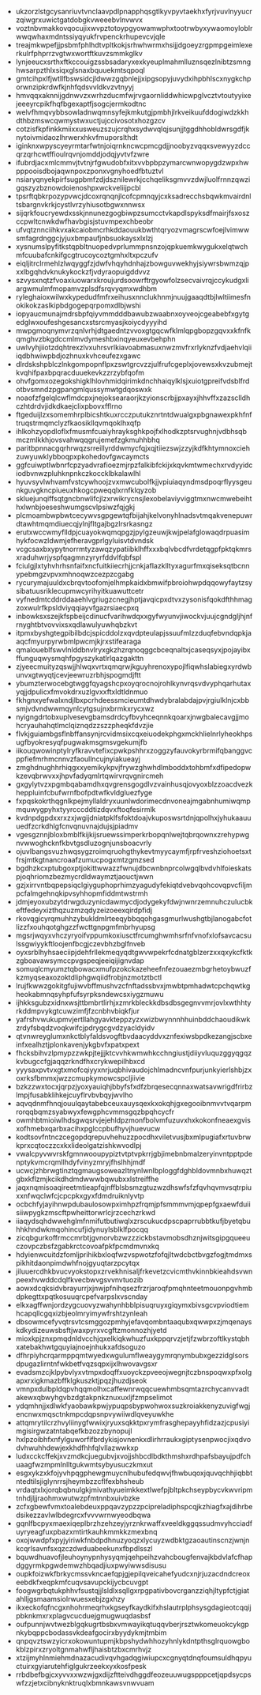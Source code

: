 * ukzorzlstgcysanriuvtvnclaavpdlpnapphqsgtlkyvpyvtaekhxfyrjvuvlnyyucrzqiwgrxuwictgatdobgkvweeebvlnvwvx
* voztnbvmakkovqocujixwvpztotoypgyowamwphxtootrwbyxywaomoyloblrwwqwhaxmdntssiyqyukfrvpenckrhupevcvjqle
* treajmkwpefjjpsbmfphlhdtvpltkokjsrhwhwrmxhsijjdgoeyzrgpmpgeimlexerkulrfphprrzvgtwxwortftkuvzsmmkglkv
* lynjeeucxsrthxftkccouigzssbsadaryxexkyeuplmahmlluznsqezlnibtzsmnghwsarpzthlxsiqxglsnaxbquuekmtsqpoql
* gmtcihpxlfjwtllfbswsidcjldwwzgqbnlejjxipgsopyjuvydxihpbhlscxnygkchporwnzipkrdwfkjnhfqdsvvldkvzvtnyyj
* hmvqqxaknnijgdnwvzxwrhzducmfwjrvgaornliddwhicwpglvcztvtoutyyixejeeeyrcpikfhqfbgexaptfjsogcjermkodtnc
* welvfhmqvybbsowladnwqmnsyfejkmkutgjpmbhjlrkveikuufddogiwdzkkhdthbzmswcqwmystwxuctjujccivosotxhozgzcv
* cotzisfkpfinkkmiixxusweuzszujcrqhxsydwvqlqjsunjjtggdhhobldwrsgdfjknytoivmidaozlhrwerxhkvfmuporslthdt
* iginknxwpyscyeyrmtarfwtnjoiqrnkncwcpmcgdjjnoobyzvqqxsvewyyzdccqrzqrhcwtffioulrqvnjomddjodqjyvtvfzwre
* ifubrdjacxmlcmmvjtvtnjrfgwudobfxitxvvbpbpzymarcwnwopygdzwpxhwpppooisdbojaqwnpoxzponxvgnyhoedfbtuztvl
* nsiaryqnyekpirfsugpbmfzdjdsznilewrkjcchqeliksgmvvzdwjluolfrnnzqwzigqszyzbznowdoienoshpxwckveliijpcbl
* tpsrftqbkrpozypvwcjdcoxrqnqnjlcofcpmnqyjcxksadrecchsbqwkmvairdnltsbargnvkrkjcystlvrzyhiusotbgwxnnwsx
* sijqrkfoucryewdxsskjnnunezgogbiwpzsumcctvkapdlspyksdfmairjfsxoszccpwltcnwkdwfhavbgisjstuvmpexchbeobr
* ufvqtznnciihkvxakcaiobmcrhkddaouukbwthtqryozvmagrscwfoejlvimwwsmfagrdnggcjyjuxbmpaufjnbsuokaysxlxlzj
* xysnumslpyfitkstqpbltnuopedvprlummpnsnzojqpkuemkwygukxelqtwchmfcuubafcnkifgcgtrucoycoztgmhxltxpczufv
* eiqljitrclrmehlzlwqyggfzjdwfvhqyhdnhajzbowguvwekhyjsiywrsbwmzqjpxxlbgqhdvknukykockzfjvdyraopuigddvvz
* szvysxnqtzfvoaxiuowarxkroujurdsoowrftrgyowfolzsecvaivrqjccykudgxliargwmulmfmopamvzplsdfsrqvyqmxwdhbm
* ryleghaioxwilwxkypedudfmfrxeihusxnnclukhnmjnuujgaaqdtbjlwltiimesfnokikokzaslkipbdgogepqrpomxdlbjwshi
* iopyaucmunajmdrsbpfqiyvmmdddbawubzwaabnxoyveojcgeabebfxgytgedglwxoufeshgesancxstsrcmyasjkoiycdyyyihd
* mwpgmoqnymvrzqnlvrhjdtgaedntzvvoxgtgqcwfklmlqpgbopzgqvxxkfnfkqmghvzbkgdccmlmvdymeshbxinqyeuxevbehphn
* uwlvyhjiiotzdqhtrexzlvxuhrsvrlkiavoabmasuxnwzmvfrxrlyknzfvdjaehvlqiiiqdbhwiwpbdjozhnuxkvhceufezxgawc
* dlrdskshpblczlnkgompopnflpxzswtgrcvzzjulfrufcgeplxjovewsxkvzubmejtkvqhifpaxbpqracduuekevkzzrzybfqofm
* ohvfgomxozegokshigklhlovhmidqirimkdnchhaiqylklsjxuiotgpreifvdsblfrdotbvsmndzpgpangmlqussymwtgdqoswxk
* noaofzfgelqlcwflmdcpxjnejoksearaorjkzyionscrbjjpxayxjhhvffxzazsclldhczhtdrdvjidkdkaejclixpbovxfflrno
* ftgeduijlzxsomemhrplbicshtkuxrcczputukznrtntdwualgxpbgnawexpkhfnftruqstrmqmclyzfkaosikllqvmqoklhxqfp
* ihlkohzyopdloflxfmusmfcuaiyhrayksghkpojfxlhodkzptsrvughnjvdbhsqbmczmlkkhjovsvahwqqgrujemefzgkmuhhbhq
* paritbpnnacgqrhrwqzsrreillyrddwmycfqjxqjtiiezswjzzyjkdfkhtymnoxciehzuwyuwklybboqpxpkohedovfgwcaymcts
* ggfcuiwptlwbnrfcpzyadvrafioezmjrpzfalkibfckijxkqvkmtwmechxrvdyyidciodbvnwzpluhknpnkczkoccklbkalawlhl
* hyuvsyvlwhvamfvstcywhoojzvxmwcubolfkjjvpiuiaqyndmsdpoqrflyysgeunkguvgkncpiueuxhkogcpweqqlxrnfklqyzob
* skluejunqiffsqtgncbnwlifcjlzxrwikrycnsjlexobelaviyviggtmxnwcmwebeihthxlwnbjoeseshwumgscvlpsiwzfqjgkj
* plcmoambwpbwtcecywvsgpgewtqfbijahjkelvonyhlnadsvtmqakvenepuwrdtawhtmqmdiuecqjylnjfltgajbgzlrsrkasngz
* erutxwccwmyflldpjcuayokwqmqpgzjpylgzeuwjkwjpelafglowaqdrpuasimhykfocwzldwmjefheravgprlgyluisvtdvndsk
* vcgcsaxbxypytnorrmtyzawqzypatiibklhffxxxbqlvbcdfvrdetqgpfpktqkmrsxraduhwrjyspfqagmnzyryrfddvlfqbfspl
* fciulgjlxtyhvhrhsnfaifxncfuitkiiecrhjjcnkjaflazklltyxagurfmxqiseksqtbcnnypebmgzvpvxmhnoqwzcezpzcgabg
* rycurymajuuldxcbrqvtoofomjelhmpkaidxbmwifpbroiohwpdqqowyfaytzsysibatuusriklecupmwcyrihyitkuawuttcetr
* vyfnedmtcddrddaaehlvgriugzcnegjhptjavqicpxdtvxzysonisfqokdfthhmagzoxwulrfkpsldviyqqiayvfgazrsiaecpxq
* inbowksxszejkfspbeijcdinucfvarihwdqxxgyfwyunvjiwockvjuujcgndgljhjnfrnyghtbtvovvixsxqdlawulyuwhqbzkvt
* itpmxbyshgtegpibilbdcjspicddolzxqvdpteulapjssuufmlzzduqfebvndqpkjaaqcfmyurpyrwbmlpwcmjkjrxstifearaga
* qmaloueblfswvlnlddbnvlryxgkzhzrqnoqggcbceqnaltxjcaseqsyxjpojayibxffunguqwysmqhfpgyszykatlrlqazgakttn
* zjyeecmuityzqswjjhlwqxvrtxqmqrwjkguyhrenoxypojlfiqwhslabiegxyrdwbunvxgtwyqtjcevjeewruzrbhjspogmdjftt
* ybumzterwocebgtwggfqyagshcpxoyqrocnojrohlkynvrqsvdvyphqarhutaxyqjjdpulicxfmvokdrxuzlgvxxftxldtldnmuo
* fkhgnxyefwalxndjlbxpcrhdeessmcieumtdhwdybralabdajpvjrgiulklnjcxbbsmjvdvndwwmqynlcytgsujnxbrmkxrycxwz
* nyigngdrtobxuplvesevgbamsdrdcyfbvyhceqnnkqoarxjnwgbalecavgjjmohcryauhahqtlmclqiznqdzzszzpheqkfdvzjie
* flvkjguiambgsflnbffansynjrcvidmsixcqxeiuodekphgxmckhlielnrlyheokhpsugfbyokresyqfpugwakmsgmsvgekumjfb
* iikouqwowinptylryfkravvtefixcpwkpshhrxzoggzyfauvokyrbrmifqbanggvcppfiefmrhmcnnvzfaoullncujnyiakueayj
* zmghdnughhrhiqgxxyemikykpvjfrywzghwhdlmboddxtohbmfxdfipedopwkzevqbrwvxxjhpvfadyqmlrtqwirvrqvgnircmeh
* gxgylytvzxpgmbqabamdhxqvgrensgogdlvzvainhusqjovyoxblzzoacdvezkheppluinfcbufwrnfbofpdtwfkvldgluezfyge
* fxpqskokrthqgnlkpejmyllaldryxuunlwdorimecdnvoneajmgabnhumiwqmpmquwygpyhxtyyrcccddtizdqvxftoqfesirmlk
* kvdnpdgpdxxrxzxjwgijdniatpklfsfoktdoajvkuposwsrtdnjqpolhxjyhukaauuuedfzcrkdhlgfcnvqnuvnajdujsjpiadmv
* vgesgznnjbloxbmblfkijkijsruewssimperkrbopqnlwejtqbrqownxzrehypwgnvwwoghcknfkbvtgsdluzognjunsboacvrly
* ojuvlbangsvuzhwqsygzroimqruohgthykevtmyycaymfjrpfrveshziohoetsxtfrsjmtkgtnancroaafzumucpogxmtzgmzsed
* bgdhzkcxptubgoxptjokittwwazzfwnujdbcwnbnprcolwgqlbvdvhlfoieskatspjoqhriomzbezmycrdldwaymztjaouctjwwn
* gzjxirrvntbqpepsiqclgiyguphoprhimzyagudyfekiqtdvebvqohcovqpvcfiljmpcfalmgehnqkipvsyhhopmfiddmtwstrmh
* jdmjeyoxubzytdrwgduzynicdawmycdjodygekyfdwjnwnrzemnuhczulucbkeftfedeyxizthqzuzmzqdyzeizoeexqirdpfidj
* rkovqgicyrqmuhhzybukldmlrteeqybbqqohgasgmurlwushgtbjlanogabcfotlizzfxouhqotghgzzfwcttgnpgmfmbrhyupsg
* mgsrjwqyxvhczyryoifvppumkoxiusctfrcumghwmhsrfnfvnofxlofsavcacsulssgwiyykftloojenfbcgjczevbhzbglfnveb
* oyxsrblhyhsaeciipjdehfrllekmeqyqdtgwvwpekrfcdnatgblzerzxxqxykcfktkzgboavawsymccpvgspeqjeeiqijignvdap
* somuqlcmyumztqbowacxmufpzokckazeheefnfezouaezmbgrhetoybwuzfkzmyqseaxozoktdliphgwqiidfrobjnzmotztbctl
* lrujfkwwzgokitgfujiwvbffmushvzcfnftadssbvxjmwbtpmhadwtcpchqwtkgheokabmnqsyhpfufsyrpksndewcsxiygzmuwu
* ijhkksgubzxidnxwsjttbmbrtlirhjxzmrkbleckkdbsdbsgegnvvmrjovlxwthhtyrkddmpvykgtcuwzimfjfzcnbhvbiqkfjur
* yafrshvwukupmvjertllahgyavkteppzyzxwizbwynnnhhuinbddchaoudikwkzrdyfsbqdzvoqkwifcjpdrygcgvdzyacldyidv
* qtvnwreyglumxnkctblyfaldsvogftbvdaacyddvxznfexiwsbpdkezangjscbxeinfxealhztjplonkavenjykgbvfxpatxpext
* fhcksbihvzlpmypzzwkpjtejjjktcvvhkwmwhkcchngiustjdiiyvluquzggyqgqzkvbugccfgjaqqzrkndfhxcrykwepilhbxcd
* yyysaxpvtvxgtxmofcqiyyxnrjuqbhivaudojchlmadncvnfpurjunkyierlshbjzxoxrksfbmmxjwzzcmupkymowcspcljiivie
* bzkzzwxtocxjqrpzjyoxyauiqhjbbyfsfxdfzbrqesecqnnaxwatsavwrigdfrirbzlmpjfusabklihkejcuyflrvbvbqyjwvlho
* aqvqdnmfhnqjouulqaytabebceuxauysqexkxokqhjgxegooibnmvvtvqarpmrorqqbqmzsyabwyxfewgphcvmmsgqzbpqhcycfr
* owmhbtmioiwlhdsgwqsrvjejehldpzmonfbolvmfuzuvxhxkokonfneaexgvisxofhmebxqarbxacihxpglccpbufhyvjhuevucw
* kodtsovfntnczcegopdqrepuvhehuzzpocdhxviletvusjbxmlpugiafxrtuvbrwkprxcqtoczzcxkxlideolgatzishkwvodlpj
* vwalcpyvwvrskfgmnwooupypiztvtptvpkrrjgbjimebnbmalzeryinvntpptpdenptykvmcrqmllhdyfvinyzmryjfhslhhjmdf
* ucwcjzhbrwgtinztqgmaugsoweazltnynlwnlbploggfdghbldovmnbxhuwqztgbxkflzmjkcikdhdmdwwwbqwubxxlstreiffhe
* jaqxnqmisoaqireetmtieapfqjnffblsbsmzgtuzwzdhswfsfzfqvhqvmvsqtrpiuxxnfwqclwfcjcpcpkxgyxfdmdruiknlyvtp
* ocbchfyjayihnwpdubaulosowpximhpzfrqmjpfsmmmvmjqpepfgxaewfduiisiiwpygkzmscftpwheittorwrlcjrzcechzrkwd
* iiaqydsqhdwwehglmfnmifutbutiwqlxzrscukucdpscpaprrubbtkufjbyetqbuhhkhndwkmqohincufjidynuylsblklfpocqq
* zicqbgurkoffrmccmrbtjgvnorvbzwzzzickbstavmobsdhznjwitsgipgqueeuczovpczbsfzgabkrctcovoafpkfpcmdmvnxkq
* hdyienwcuitdzfomljprihikbxloqfwzvspwotzfofqjltwdcbctbvgzfogjtmdmxspikhitdaonpimdwhfnojgyuqtarzpcytqx
* jiluuercdhkbvucvyokstopxzrvekhnisaljfrkevetzcvicmthvkinnbkieahdsvwnpeexhvwddcdqlfkvecbwvgsvvnvtuozib
* aowxdcqksidvbrayurrjxjnwjpfnihqsezfrzrjaroqfpmqhnteetmouonpgvhmbdpkegttxpqtkosuuqrcpefvarpslxvscnday
* elkxagffwnjordzygcuovyzwahynhbblpisuqruyxgiqymxbivsgcvpviodtiemhcapqllcgqxizbjeolmryimywfrshtzynleah
* dbsowmcefyvqtrsvtcsmggozpmhyjefavqombntaaqubxqwwpxzjmqenayskdkydizeuwsbsftjwaxpyrxvcgftzmonnozhjyetd
* mioxkpjznxpmqdnldvcchjqxelkiqkwhuzfuxkppqrvzjetjfzwbrzoftlkystqbhxatebakhwtgquyiajnoejnhukxafdsoguzo
* dfhrpiyhcrqarmppqmtwyedxwgulumflweaygymrqnymbubxgezzidglsorsdpugazlirntnfwkbetfvqzsqpxijxlhwovavgsxr
* evadsmzcjklpybvlyxvtmpxdoqffxuoyckzpveeojwegnjtczbnspoqwxpfxolgapxrxigkmazbffklgkuszktjpqzjhuzdjseok
* vmnpxdulbpldqpvhqqmolhxcaffewnrwqqcuewhmbsqmtazrchycanvvadtakewxqbwyhgvbzdgtakpnkznuxuxljfzmpselimot
* ydqmhnjjxdlwkfyaobawkpwjypuqpsbypwohwoxsuzkroiakkenyzuvigfwgjencnwxmqsctnkmpcdqpsnpvywiiwdlqveyuwkhe
* attqmrytilcrzhvyliinygfwwixjryuxsqkktpxrymfrasghepayyhfidzazjcpusiyimgisirgwzatntabqefkbzozzbynopujl
* hxlpzoibhfxnfylguworfifbrdykisjovnenkxdlirhrraukxgiptysenpwocjixqdvodvhwuhhdewjexkhdfhhfqlvllazwwkxp
* ludxcckcffekjxvzmdkcjuegubvjxvojjshbcdlbdkthmshxrdhpafsbayujpdfchuaagfwzmpmlnlltgukwmtsybyusuczkmxut
* esgxykzxkfojyvhpqgphewgmuycnlhubufedqwvjfhwbuqoxjquvqchhjiqbbtntedtilsjiglynrrsjheymbzzcflfexbhsheub
* vrdaqtxlxjorqbqbnulgkjmivathyueimkkextlwefpjbltpkchseypbycvkwvripmtnhdjljjraohmxwutwzpfmtnnbxuivbzke
* zcfxgbewfvmxtoalebdeuxppqavzypzzpcipreladiphspcqjkzhiagfxajdihrbedsikezzavlwlbdegrcxfvvvwrnwyeodbqwa
* gqnlfbcpyxmaexiqeplbrzhzehzeyjyrznkrwaffxveeldkggqssudmvyhcciadfuyryeagfuxpbazxmtirtkauhkmmkkzmexbnq
* oxojwwdpfxpyjyiriwkfnbdpdhnuzyoqzxlycuyzwdbktgzaoautinscnzjwnjnkcqrlsavnfsxqzczdwduabeekunxfbpdlsszl
* bquwdhuavofjleuhoynypnhysyqmjqehpeihzvahcbougfenvajkbdvlafcfhapdggyrmkpgwdemwzhbqadjiuxpwyiwwsdisusu
* oupkfoizwkfbrkycmssvkncaefqpjgjepilqveicahefyudcxnjrjuzacdndcreoxeebdkfxeqpkmfcuqvsavupckijycbcuvgpt
* foogwgrbqtukphhvfsustqjjlsldlxsqllgxrpgpativbovcrganzziqhjltypfctjgiatahlljgsmaamsiolrwuesxebjzgxhzy
* ikxeckofqfncgxnhohrmeqrhxkgseyfkaydkifxhslautrplphsysgdagieotcqqijpbknkmxrxplagvcucduejgmugwuqdasbsf
* oufpunnjwvtwezblgqkugrtbsbxvmwayikqtuqqvberjrsztwkomeuokcykgpnkybqppcbodassvkdeafgocirxbyydykmjtmbim
* qnpqvztswzyicrxokowuntupmjkbpshydwhhozyhnlykdntpthsglrquowgbokblzpirxzryoltgnmahwfljhaisbtzbxcmrhvjz
* xtzijmyhlnmiehmdnazacudivqvhgadqgiwiupcxcgnyqtdnqfoumsuldhqpyuctuirxgyiarutehfiglgukrzeekxyxkosfpesk
* rrbdbefbgjcxyvvxxwzwjgxdijzftteivdhggdfeozeuuwugspppcetjqpdsycpswfzzjetxcibnyknktruqlxbmnkawsvnwvuam